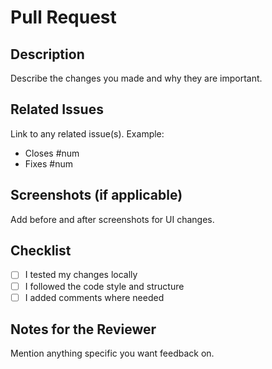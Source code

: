 # Pull Request

## Description

Describe the changes you made and why they are important.

## Related Issues

Link to any related issue(s). Example:

- Closes #num
- Fixes #num

## Screenshots (if applicable)

Add before and after screenshots for UI changes.

## Checklist

- [ ] I tested my changes locally
- [ ] I followed the code style and structure
- [ ] I added comments where needed

## Notes for the Reviewer

Mention anything specific you want feedback on.
